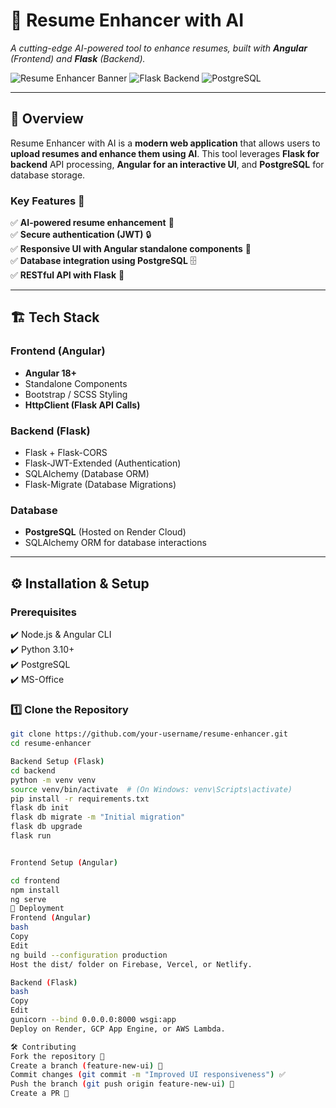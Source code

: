 # 🚀 **Resume Enhancer with AI**  
_A cutting-edge AI-powered tool to enhance resumes, built with **Angular** (Frontend) and **Flask** (Backend)._

![Resume Enhancer Banner](https://img.shields.io/badge/Angular-Standalone-blue?style=flat&logo=angular) ![Flask Backend](https://img.shields.io/badge/Flask-Backend-green?style=flat&logo=flask) ![PostgreSQL](https://img.shields.io/badge/Database-PostgreSQL-blue?style=flat&logo=postgresql)

---

## 🌟 **Overview**  
Resume Enhancer with AI is a **modern web application** that allows users to **upload resumes and enhance them using AI**. This tool leverages **Flask for backend** API processing, **Angular for an interactive UI**, and **PostgreSQL** for database storage.

### **Key Features** 🎯
✅ **AI-powered resume enhancement** 🧠  
✅ **Secure authentication (JWT)** 🔒  
✅ **Responsive UI with Angular standalone components** 🎨  
✅ **Database integration using PostgreSQL** 🗄️  
✅ **RESTful API with Flask** 🚀  


---

## 🏗️ **Tech Stack**
### **Frontend (Angular)**
- **Angular 18+**
- Standalone Components
- Bootstrap / SCSS Styling
- **HttpClient (Flask API Calls)**

### **Backend (Flask)**
- Flask + Flask-CORS  
- Flask-JWT-Extended (Authentication)  
- SQLAlchemy (Database ORM)  
- Flask-Migrate (Database Migrations)  

### **Database**
- **PostgreSQL** (Hosted on Render Cloud)  
- SQLAlchemy ORM for database interactions  

---

## ⚙️ **Installation & Setup**
### **Prerequisites**
✔️ Node.js & Angular CLI  
✔️ Python 3.10+  
✔️ PostgreSQL  
✔️ MS-Office 

### **1️⃣ Clone the Repository**
```bash
git clone https://github.com/your-username/resume-enhancer.git
cd resume-enhancer

Backend Setup (Flask)
cd backend
python -m venv venv
source venv/bin/activate  # (On Windows: venv\Scripts\activate)
pip install -r requirements.txt
flask db init
flask db migrate -m "Initial migration"
flask db upgrade
flask run


Frontend Setup (Angular)

cd frontend
npm install
ng serve
🚀 Deployment
Frontend (Angular)
bash
Copy
Edit
ng build --configuration production
Host the dist/ folder on Firebase, Vercel, or Netlify.

Backend (Flask)
bash
Copy
Edit
gunicorn --bind 0.0.0.0:8000 wsgi:app
Deploy on Render, GCP App Engine, or AWS Lambda.

🛠 Contributing
Fork the repository 🍴
Create a branch (feature-new-ui) 🌿
Commit changes (git commit -m "Improved UI responsiveness") ✅
Push the branch (git push origin feature-new-ui) 🚀
Create a PR 🎉
